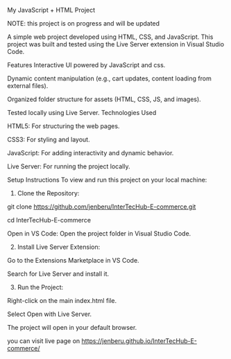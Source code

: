 My JavaScript + HTML Project

NOTE: this project is on progress and will be updated

A simple web project developed using HTML, CSS, and JavaScript. This project was built and tested using the Live Server extension in Visual Studio Code.

Features
Interactive UI powered by JavaScript and css.

Dynamic content manipulation (e.g., cart updates, content loading from external files).

Organized folder structure for assets (HTML, CSS, JS, and images).

Tested locally using Live Server.
Technologies Used

HTML5: For structuring the web pages.

CSS3: For styling and layout.

JavaScript: For adding interactivity and dynamic behavior.

Live Server: For running the project locally.

Setup Instructions
To view and run this project on your local machine:

1. Clone the Repository:

git clone https://github.com/jenberu/InterTecHub-E-commerce.git

cd InterTecHub-E-commerce

Open in VS Code: Open the project folder in Visual Studio Code.

2. Install Live Server Extension:

Go to the Extensions Marketplace in VS Code.

Search for Live Server and install it.


3. Run the Project:

Right-click on the main index.html file.

Select Open with Live Server.

The project will open in your default browser.

you can visit live page on https://jenberu.github.io/InterTecHub-E-commerce/